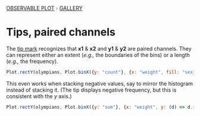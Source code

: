 <div style="color: grey; font: 13px/25.5px var(--sans-serif); text-transform: uppercase;"><h1 style="display: none;">Plot: Tips, paired channels</h1><a href="/plot">Observable Plot</a> › <a href="/@observablehq/plot-gallery">Gallery</a></div>

# Tips, paired channels

The [tip mark](https://observablehq.com/plot/marks/tip) recognizes that **x1** & **x2** and **y1** & **y2** are paired channels. They can represent either an extent (_e.g.,_ the boundaries of the bins) or a length (_e.g.,_ the frequency).

```js echo
Plot.rectY(olympians, Plot.binX({y: "count"}, {x: "weight", fill: "sex", tip: true})).plot()
```

This even works when stacking negative values, say to mirror the histogram instead of stacking it. (The tip displays negative frequency, but this is consistent with the *y* axis.)

```js echo
Plot.rectY(olympians, Plot.binX({y: "sum"}, {x: "weight", y: (d) => d.sex === "male" ? 1 : -1, fill: "sex", tip: true})).plot({y: {label: "Frequency"}})
```
